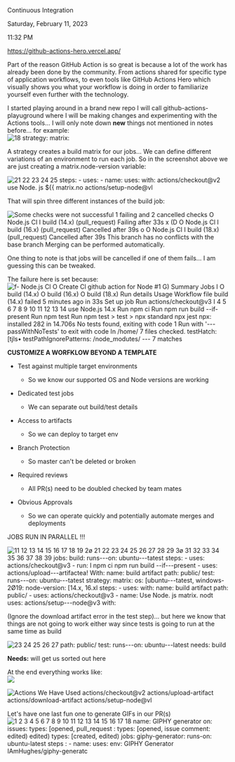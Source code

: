 Continuous Integration

Saturday, February 11, 2023

11:32 PM

<https://github-actions-hero.vercel.app/>

Part of the reason GitHub Action is so great is because a lot of the work has already been done by the community. From actions shared for specific type of application workflows, to even tools like GitHub Actions Hero which visually shows you what your workflow is doing in order to familiarize yourself even further with the technology.

I started playing around in a brand new repo I will call github-actions-playuground where I will be making changes and experimenting with the Actions tools... I will only note down **new** things not mentioned in notes before... for example:\
![18 strategy: matrix: ](001_Continuous_Integration_000.png)

A strategy creates a build matrix for our jobs... We can define different variations of an environment to run each job. So in the screenshot above we are just creating a matrix.node-version variable:

![21 22 23 24 25 steps: - uses: - name: uses: with: actions/checkout@v2 use Node. js \${{ matrix.no actions/setup-node@vl ](001_Continuous_Integration_001.png)

That will spin three different instances of the build job:

![Some checks were not successful 1 failing and 2 cancelled checks O Node.js CI I build (14.x) (pull_request) Failing after 33s x (D O Node.js Cl I build (16.x) (pull_request) Cancelled after 39s o O Node.js CI I build (18.x) (pull_request) Cancelled after 39s This branch has no conflicts with the base branch Merging can be performed automatically. ](001_Continuous_Integration_002.png)

One thing to note is that jobs will be cancelled if one of them fails... I am guessing this can be tweaked.

The failure here is set because:\
![f- Node.js Cl O Create Cl github action for Node #1 G) Summary Jobs I O build (14.x) O build (16.x) O build (18.x) Run details Usage Workflow file build (14.x) failed 5 minutes ago in 33s Set up job Run actions/checkout@v3 I 4 5 6 7 8 9 10 11 12 13 14 use Node.js 14.x Run npm ci Run npm run build \--if-present Run npm test Run npm test \> test \> npx standard npx jest npx: installed 282 in 14.706s No tests found, exiting with code 1 Run with \'---passWithNoTests\' to exit with code In /home/ 7 files checked. testHatch: \[tjls• testPathIgnorePatterns: /node_modutes/ --- 7 matches ](001_Continuous_Integration_003.png)

**CUSTOMIZE A WORFKLOW BEYOND A TEMPLATE**

-   Test against multiple target environments

    -   So we know our supported OS and Node versions are working

-   Dedicated test jobs

    -   We can separate out build/test details

-   Access to artifacts

    -   So we can deploy to target env

-   Branch Protection

    -   So master can\'t be deleted or broken

-   Required reviews

    -   All PR(s) need to be doubled checked by team mates

-   Obvious Approvals

    -   So we can operate quickly and potentially automate merges and deployments

JOBS RUN IN PARALLEL !!!

![11 12 13 14 15 16 17 18 19 2ø 21 22 23 24 25 26 27 28 29 3ø 31 32 33 34 35 36 37 38 39 jobs: build: runs---on: ubuntu---tatest steps: - uses: actions/checkout@v3 - run: I npm ci npm run build \--if---present - uses: actions/upload---artifactea! With: name: build artifact path: public/ test: runs---on: ubuntu---tatest strategy: matrix: os: \[ubuntu---tatest, windows-2Ø19: node-version: \[14.x, 16.xl steps: - uses: with: name: build artifact path: public/ - uses: actions/checkout@v3 - name: Use Node. js matrix. nodt uses: actions/setup---node@v3 with: ](001_Continuous_Integration_004.png)

(Ignore the download artifact error in the test step)... but here we know that things are not going to work either way since tests is going to run at the same time as build

![23 24 25 26 27 path: public/ test: runs---on: ubuntu---latest needs: build ](001_Continuous_Integration_005.png)

**Needs:** will get us sorted out here

At the end everything works like:\
![](001_Continuous_Integration_006.png)

![Actions We Have Used actions/checkout@v2 actions/upload-artifact actions/download-artifact actions/setup-node@vl ](001_Continuous_Integration_007.png)

Let\'s have one last fun one to generate GIFs in our PR(s)\
![1 2 3 4 5 6 7 8 9 10 11 12 13 14 15 16 17 18 name: GIPHY generator on: issues: types: \[opened, pull_request : types: \[opened, issue comment: edited) edited) types: \[created, edited) jobs: giphy-generator: runs-on: ubuntu-latest steps : - name: uses: env: GIPHY Generator IAmHughes/giphy-generatc ](001_Continuous_Integration_008.png)
